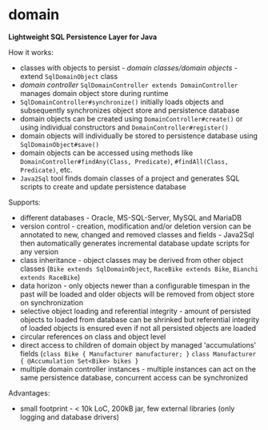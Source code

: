 # domain
**Lightweight SQL Persistence Layer for Java**

How it works:
- classes with objects to persist - _domain classes/domain objects_ - extend `SqlDomainObject` class
- _domain controller_ `SqlDomainController extends DomainController` manages domain object store during runtime
- `SqlDomainController#synchronize()` initially loads objects and subsequently synchronizes object store and persistence database
- domain objects can be created using `DomainController#create()` or using individual constructors and `DomainController#register()`
- domain objects will individually be stored to persistence database using `SqlDomainObject#save()`
- domain objects can be accessed using methods like `DomainController#findAny(Class, Predicate)`, `#findAll(Class, Predicate)`, etc.
- `Java2Sql` tool finds domain classes of a project and generates SQL scripts to create and update persistence database

Supports:
- different databases - Oracle, MS-SQL-Server, MySQL and MariaDB
- version control - creation, modification and/or deletion version can be annotated to new, changed and removed classes and fields - Java2Sql then automatically generates incremental database update scripts for any version 
- class inheritance - object classes may be derived from other object classes (`Bike extends SqlDomainObject`, `RaceBike extends Bike`, `Bianchi extends RaceBike`)
- data horizon - only objects newer than a configurable timespan in the past will be loaded and older objects will be removed from object store on synchronization
- selective object loading and referential integrity - amount of persisted objects to loaded from database can be shrinked but referential integrity of loaded objects is ensured even if not all persisted objects are loaded
- circular references on class and object level
- direct access to children of domain object by managed 'accumulations' fields (`class Bike { Manufacturer manufacturer; }` `class Manufacturer { @Accumulation Set<Bike> bikes }`
- multiple domain controller instances - multiple instances can act on the same persistence database, concurrent access can be synchronized   

Advantages:
- small footprint - < 10k LoC, 200kB jar, few external libraries (only logging and database drivers) 

